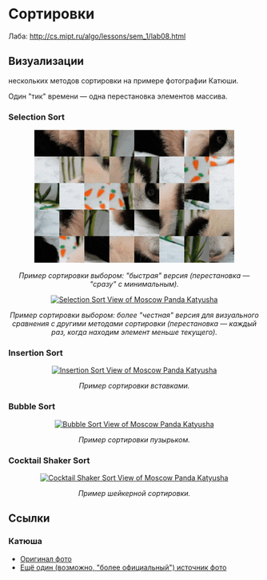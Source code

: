 # Сортировки

Лаба: http://cs.mipt.ru/algo/lessons/sem_1/lab08.html


## Визуализации

нескольких методов сортировки на примере фотографии Катюши.

Один "тик" времени — одна перестановка элементов массива.


### Selection Sort

<p align="center">
   <a href="https://media.giphy.com/media/v1.Y2lkPTc5MGI3NjExOTgydmdoeWJzaXhudHFobHBwdnMyc2xkcjZ6ajYxcXl5cXlubW1mdyZlcD12MV9pbnRlcm5hbF9naWZfYnlfaWQmY3Q9Zw/aZRf40gc0PK61rKmM5/giphy.gif">
     <img src="./images/gif/panda_selection_50_lossy_35_width_400.gif" alt="Selection Sort View of Moscow Panda Katyusha" title="Katyusha & Selection Sort" />
   </a>
</p>
<p align="center">
  <em>Пример сортировки выбором: "быстрая" версия (перестановка — "сразу" с минимальным).</em>
</p>

<p align="center">
   <a href="https://media.giphy.com/media/v1.Y2lkPTc5MGI3NjExM2E4b2Fkdnl4aGFsZnh4ZXVwd2ZxOGF2c3FhM2Y4N2N6d2J1Z3NtZiZlcD12MV9pbnRlcm5hbF9naWZfYnlfaWQmY3Q9Zw/b6N0CNliyGnwHxLZrq/giphy.gif">
     <img src="./images/gif/panda_selection2_50_lossy_35_width_400.gif" alt="Selection Sort View of Moscow Panda Katyusha" title="Katyusha & Selection Sort" />
   </a>
</p>
<p align="center">
  <em>Пример сортировки выбором: более "честная" версия для визуального сравнения с другими методами сортировки (перестановка — каждый раз, когда находим элемент меньше текущего).</em>
</p>


### Insertion Sort

<p align="center">
   <a href="https://media.giphy.com/media/v1.Y2lkPTc5MGI3NjExOGcxb2UxeG5ibHBjY3c2eWk5cjQydDlhdTc1cHRjaTRqejhzaHQ1aiZlcD12MV9pbnRlcm5hbF9naWZfYnlfaWQmY3Q9Zw/OoRRyQdv5vU5KF0NIZ/giphy.gif">
     <img src="./images/gif/panda_insertion_50_lossy_35_width_400.gif" alt="Insertion Sort View of Moscow Panda Katyusha" title="Katyusha & Insertion Sort" />
   </a>
</p>
<p align="center">
  <em>Пример сортировки вставками.</em>
</p>


### Bubble Sort

<p align="center">
   <a href="https://media.giphy.com/media/v1.Y2lkPTc5MGI3NjExNDBmZng3aXZ3ZXltOTFrdW9qdjE0Z3Z5NmdqZ2NuODltcXExbnJ2eSZlcD12MV9pbnRlcm5hbF9naWZfYnlfaWQmY3Q9Zw/6zA2PwQmMb3Ht8UnwG/giphy.gif">
     <img src="./images/gif/panda_bubble_50_lossy_35_width_400.gif" alt="Bubble Sort View of Moscow Panda Katyusha" title="Katyusha & Bubble Sort" />
   </a>
</p>
<p align="center">
  <em>Пример сортировки пузырьком.</em>
</p>


### Cocktail Shaker Sort

<p align="center">
   <a href="https://media.giphy.com/media/v1.Y2lkPTc5MGI3NjExZ2pmN3JpenpmbGZ2N2U4YW9veDJpdDU3dHNkdHV6d2p3djhwOWR6MCZlcD12MV9pbnRlcm5hbF9naWZfYnlfaWQmY3Q9Zw/09iGdjBgwdiJruD631/giphy.gif">
     <img src="./images/gif/panda_cocktail_50_lossy_35_width_400.gif" alt="Cocktail Shaker Sort View of Moscow Panda Katyusha" title="Katyusha & Cocktail Shaker Sort" />
   </a>
</p>
<p align="center">
  <em>Пример шейкерной сортировки.</em>
</p>


## Ссылки

### Катюша

* [Оригинал фото](https://caoinform.moscow/wp-content/uploads/sites/38/2024/01/030124-web-00005.jpg)
* [Ещё один (возможно, "более официальный") источник фото](https://www.mskagency.ru/materials/3349843)

